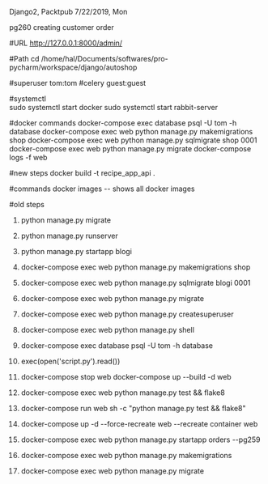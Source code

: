 Django2, Packtpub
7/22/2019, Mon

pg260
creating customer order

#URL
http://127.0.0.1:8000/admin/

#Path
cd /home/hal/Documents/softwares/pro-pycharm/workspace/django/autoshop

#superuser
    tom:tom
#celery
    guest:guest
    
#systemctl    
sudo systemctl start docker
sudo systemctl start rabbit-server

#docker commands
docker-compose exec database psql -U tom -h database
docker-compose exec web python manage.py makemigrations shop
docker-compose exec web python manage.py sqlmigrate shop 0001
docker-compose exec web python manage.py migrate
docker-compose logs -f web 

#new steps
docker build -t recipe_app_api .

#commands
docker images  -- shows all docker images


#old steps
1. python manage.py migrate
2. python manage.py runserver
3. python manage.py startapp blogi
4. docker-compose exec web python manage.py makemigrations shop 
5. docker-compose exec web python manage.py sqlmigrate blogi 0001
6. docker-compose exec web python manage.py migrate
7. docker-compose exec web python manage.py createsuperuser 
8. docker-compose exec web python manage.py shell 
9. docker-compose exec database psql -U tom -h database

10. exec(open('script.py').read())
11. docker-compose stop web
    docker-compose up --build -d web
12. docker-compose exec web python manage.py test && flake8 
13. docker-compose run web sh -c "python manage.py test && flake8"
14. docker-compose up -d --force-recreate web   --recreate container web
15. docker-compose exec web python manage.py startapp orders --pg259
16. docker-compose exec web python manage.py makemigrations 
17. docker-compose exec web python manage.py migrate 
